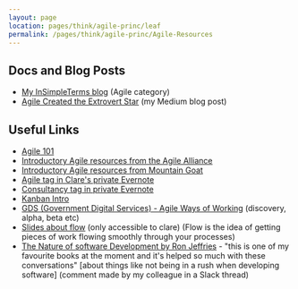 ```yaml
---
layout: page
location: pages/think/agile-princ/leaf
permalink: /pages/think/agile-princ/Agile-Resources
---
```


## Docs and Blog Posts

- [My InSimpleTerms blog](https://insimpleterms.blog/category/agile) (Agile category)
- [Agile Created the Extrovert Star](https://medium.com/a-woman-in-technology/agile-created-the-extrovert-star-e1e256af5cd9) (my Medium blog post)

## Useful Links

- [Agile 101](https://www.agilealliance.org/agile101/)
- [Introductory Agile resources from the Agile Alliance](https://www.agilealliance.org/agile-essentials)
- [Introductory Agile resources from Mountain Goat](https://www.mountaingoatsoftware.com/agile)
- [Agile tag in Clare's private Evernote](https://www.evernote.com/client/web?login=true#?an=true&n=90c6c237-18b8-4efc-bce7-91921df16482&query=tag%1FAgile%1FtagGuid%3A8cb5616d-a8a4-4fa5-9f8d-0948cc99f3fd%1Eview%3AVIEW%2FALL_NOTES&)
- [Consultancy tag in private Evernote](https://www.evernote.com/client/web?login=true#?an=true&n=e6eddff2-dc9e-45af-b649-eba0b3e53b2f&query=tag%1FConsultancy%1FtagGuid%3A1f5c3a55-6c76-4093-952d-9629968e5f16%1Eview%3AVIEW%2FALL_NOTES&)
- [Kanban Intro](https://drive.google.com/open?id=182XoEaZ-85TdiLGeKzJeezuY5M9WmvTF)
- [GDS (Government Digital Services) - Agile Ways of Working](https://www.gov.uk/service-manual/agile-delivery) (discovery, alpha, beta etc)
- [Slides about flow](https://docs.google.com/presentation/d/1pza_bUGmABPnjk1HgLr8svKToaL4Sw38rGCqLBSmR8w/edit#slide=id.p1) (only accessible to clare) (Flow is the idea of getting pieces of work flowing smoothly through your processes)
- [The Nature of software Development by Ron Jeffries](https://pragprog.com/titles/rjnsd/the-nature-of-software-development/) - "this is one of my favourite books at the moment and it's helped so much with these conversations" [about things like not being in a rush when developing software] (comment made by my colleague in a Slack thread)
